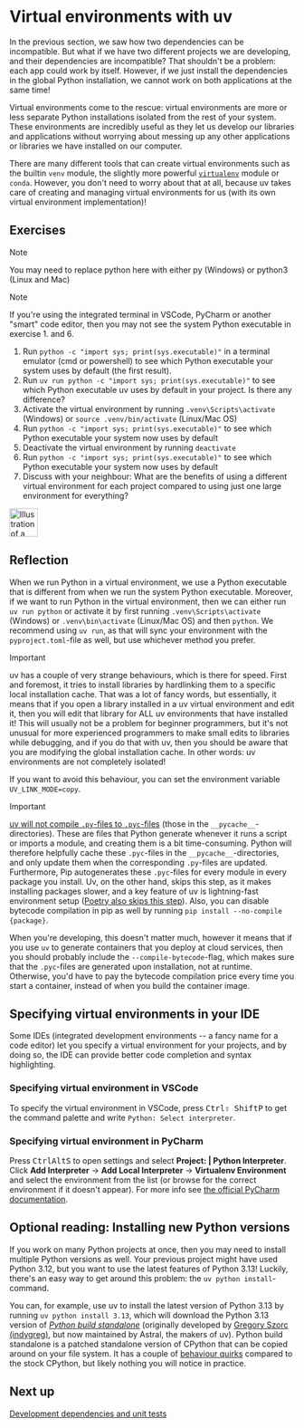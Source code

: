 # Virtual environments with uv

In the previous section, we saw how two dependencies can be incompatible.
But what if we have two different projects we are developing, and their dependencies are incompatible?
That shouldn't be a problem: each app could work by itself. 
However, if we just install the dependencies in the global Python installation, we cannot work on both applications at the same time!

Virtual environments come to the rescue: virtual environments are more or less separate Python installations isolated from the rest of your system.
These environments are incredibly useful as they let us develop our libraries and applications without worrying about messing up any other applications or libraries we have installed on our computer.

There are many different tools that can create virtual environments such as the builtin `venv` module, the slightly more powerful [`virtualenv`](https://virtualenv.pypa.io/en/latest/) module or `conda`.
However, you don't need to worry about that at all, because uv takes care of creating and managing virtual environments for us (with its own virtual environment implementation)!

## Exercises

> [!NOTE]
> You may need to replace python here with either py (Windows) or python3 (Linux and Mac)

> [!NOTE]
> If you're using the integrated terminal in VSCode, PyCharm or another "smart" code editor, then you may not see the system Python executable in exercise 1. and 6.

1. Run `python -c "import sys; print(sys.executable)"` in a terminal emulator (cmd or powershell) to see which Python executable your system uses by default (the first result).
2. Run `uv run python -c "import sys; print(sys.executable)"` to see which Python executable uv uses by default in your project. Is there any difference?
3. Activate the virtual environment by running `.venv\Scripts\activate` (Windows) or `source .venv/bin/activate` (Linux/Mac OS)
4. Run `python -c "import sys; print(sys.executable)"` to see which Python executable your system now uses by default
5. Deactivate the virtual environment by running `deactivate`
6. Run `python -c "import sys; print(sys.executable)"` to see which Python executable your system now uses by default
7. Discuss with your neighbour: What are the benefits of using a different virtual environment for each project compared to using just one large environment for everything?

<img src="../../../assets/post_it_yellow.svg" alt="Illustration of a pink post it note" width="50px" />

## Reflection

When we run Python in a virtual environment, we use a Python executable that is different from when we run the system Python executable.
Moreover, if we want to run Python in the virtual environment, then we can either run `uv run python` or activate it by first running `.venv\Scripts\activate` (Windows) or `.venv\bin\activate` (Linux/Mac OS) and then `python`.
We recommend using `uv run`, as that will sync your environment with the `pyproject.toml`-file as well, but use whichever method you prefer.

> [!IMPORTANT]
> uv has a couple of very strange behaviours, which is there for speed.
> First and foremost, it tries to install libraries by hardlinking them to a specific local installation cache.
> That was a lot of fancy words, but essentially, it means that if you open a library installed in a uv virtual environment and edit it, then you will edit that library for ALL uv environments that have installed it!
> This will usually not be a problem for beginner programmers, but it's not unusual for more experienced programmers to make small edits to libraries while debugging, and if you do that with uv, then you should be aware that you are modifying the global installation cache.
> In other words: uv environments are not completely isolated!
> 
> If you want to avoid this behaviour, you can set the environment variable `UV_LINK_MODE=copy`.

> [!IMPORTANT]
> [uv will not compile `.py`-files to `.pyc`-files](https://pythonspeed.com/articles/faster-pip-installs/) (those in the `__pycache__`-directories).
> These are files that Python generate whenever it runs a script or imports a module, and creating them is a bit time-consuming.
> Python will therefore helpfully cache these `.pyc`-files in the `__pycache__`-directories, and only update them when the corresponding `.py`-files are updated.
> Furthermore, Pip autogenerates these `.pyc`-files for every module in every package you install.
> Uv, on the other hand, skips this step, as it makes installing packages slower, and a key feature of uv is lightning-fast environment setup ([Poetry also skips this step](https://github.com/python-poetry/poetry/pull/6205)).
> Also, you can disable bytecode compilation in pip as well by running `pip install --no-compile {package}`.
> 
> When you're developing, this doesn't matter much, however it means that if you use `uv` to generate containers that you deploy at cloud services, then you should probably include the `--compile-bytecode`-flag, which makes sure that the `.pyc`-files are generated upon installation, not at runtime.
> Otherwise, you'd have to pay the bytecode compilation price every time you start a container, instead of when you build the container image.

## Specifying virtual environments in your IDE

Some IDEs (integrated development environments -- a fancy name for a code editor) let you specify a virtual environment for your projects, and by doing so, the IDE can provide better code completion and syntax highlighting.

### Specifying virtual environment in VSCode

To specify the virtual environment in VSCode, press <kbd>Ctrl</kbd><kbd>⇧ Shift</kbd><kbd>P</kbd> to get the command palette and write `Python: Select interpreter`.

### Specifying virtual environment in PyCharm
Press <kbd>Ctrl</kbd><kbd>Alt</kbd><kbd>S</kbd> to open settings and select **Project: <project name> | Python Interpreter**. Click **Add Interpreter** → **Add Local Interpreter** → **Virtualenv Environment** and select the environment from the list (or browse for the correct environment if it doesn't appear).
For more info see [the official PyCharm documentation](https://www.jetbrains.com/help/pycharm/creating-virtual-environment.html#python_create_virtual_env).

## Optional reading: Installing new Python versions
If you work on many Python projects at once, then you may need to install multiple Python versions as well.
Your previous project might have used Python 3.12, but you want to use the latest features of Python 3.13!
Luckily, there's an easy way to get around this problem: the `uv python install`-command.

You can, for example, use uv to install the latest version of Python 3.13 by running `uv python install 3.13`, which will download the Python 3.13 version of *[Python build standalone](https://github.com/astral-sh/python-build-standalone)* (originally developed by [Gregory Szorc (indygreg)](https://github.com/indygreg), but now maintained by Astral, the makers of uv).
Python build standalone is a patched standalone version of CPython that can be copied around on your file system.
It has a couple of [behaviour quirks](https://gregoryszorc.com/docs/python-build-standalone/main/quirks.html) compared to the stock CPython, but likely nothing you will notice in practice.

## Next up
[Development dependencies and unit tests](../02-more-about-dependencies/06-unit-tests.md)
